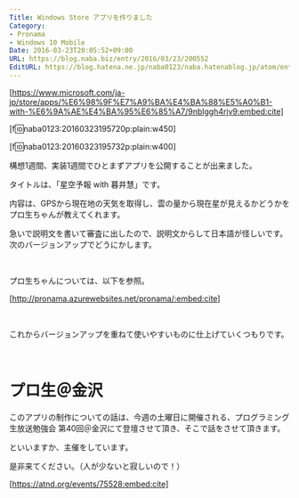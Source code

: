 ```yaml
---
Title: Windows Store アプリを作りました
Category:
- Pronama
- Windows 10 Mobile
Date: 2016-03-23T20:05:52+09:00
URL: https://blog.naba.biz/entry/2016/03/23/200552
EditURL: https://blog.hatena.ne.jp/naba0123/naba.hatenablog.jp/atom/entry/10328537792368245822
---
```


[https://www.microsoft.com/ja-jp/store/apps/%E6%98%9F%E7%A9%BA%E4%BA%88%E5%A0%B1-with-%E6%9A%AE%E4%BA%95%E6%85%A7/9nblggh4rjv9:embed:cite]

[f:id:naba0123:20160323195720p:plain:w450]

[f:id:naba0123:20160323195732p:plain:w400]

構想1週間、実装1週間でひとまずアプリを公開することが出来ました。

タイトルは、「星空予報 with 暮井慧」です。

内容は、GPSから現在地の天気を取得し、雲の量から現在星が見えるかどうかをプロ生ちゃんが教えてくれます。

急いで説明文を書いて審査に出したので、説明文からして日本語が怪しいです。次のバージョンアップでどうにかします。

<br>

プロ生ちゃんについては、以下を参照。

[http://pronama.azurewebsites.net/pronama/:embed:cite]

<br>

これからバージョンアップを重ねて使いやすいものに仕上げていくつもりです。

<!-- more -->

<br>

# プロ生＠金沢

このアプリの制作についての話は、今週の土曜日に開催される、プログラミング生放送勉強会 第40回＠金沢にて登壇させて頂き、そこで話をさせて頂きます。

といいますか、主催をしています。

是非来てください。（人が少ないと寂しいので！）

[https://atnd.org/events/75528:embed:cite]

<br>
